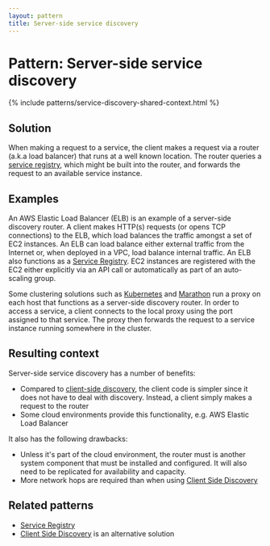 ```yaml
---
layout: pattern
title: Server-side service discovery
---
```


# Pattern: Server-side service discovery

{% include patterns/service-discovery-shared-context.html %}

## Solution

When making a request to a service, the client makes a request via a router (a.k.a load balancer) that runs at a well known location.
The router queries a [service registry](service-registry.html), which might be built into the router, and forwards the request to an available service instance.

## Examples
 
An AWS Elastic Load Balancer (ELB) is an example of a server-side discovery router.
A client makes HTTP(s) requests (or opens TCP connections) to the ELB, which load balances the traffic amongst a set of EC2 instances.
An ELB can load balance either external traffic from the Internet or, when deployed in a VPC, load balance internal traffic.
An ELB also functions as a [Service Registry](service-registry.html).
EC2 instances are registered with the EC2 either explicitly via an API call or automatically as part of an auto-scaling group.

Some clustering solutions such as [Kubernetes](https://github.com/GoogleCloudPlatform/kubernetes/blob/master/docs/services.md) and [Marathon](https://mesosphere.github.io/marathon/docs/service-discovery-load-balancing.html) run a proxy on each host that functions as a server-side discovery router.
In order to access a service, a client connects to the local proxy using the port assigned to that service.
The proxy then forwards the request to a service instance running somewhere in the cluster.

## Resulting context

Server-side service discovery has a number of benefits:

* Compared to [client-side discovery](client-side-discovery.html), the client code is simpler since it does not have to deal with discovery. Instead, a client simply makes a request to the router
* Some cloud environments provide this functionality, e.g. AWS Elastic Load Balancer

It also has the following drawbacks:

* Unless it's part of the cloud environment, the router must is another system component that must be installed and configured. It will also need to be replicated for availability and capacity.
* More network hops are required than when using [Client Side Discovery](client-side-discovery.html)

## Related patterns

* [Service Registry](service-registry.html)
* [Client Side Discovery](client-side-discovery.html) is an alternative solution



